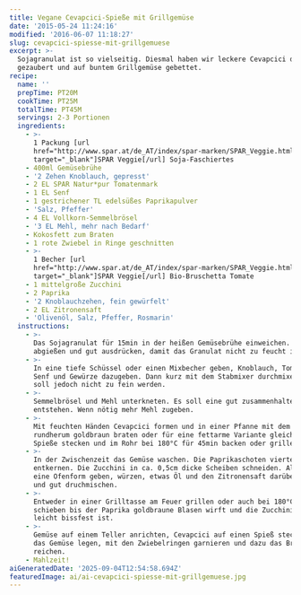 ```yaml
---
title: Vegane Cevapcici-Spieße mit Grillgemüse
date: '2015-05-24 11:24:16'
modified: '2016-06-07 11:18:27'
slug: cevapcici-spiesse-mit-grillgemuese
excerpt: >-
  Sojagranulat ist so vielseitig. Diesmal haben wir leckere Cevapcici daraus
  gezaubert und auf buntem Grillgemüse gebettet.
recipe:
  name: ''
  prepTime: PT20M
  cookTime: PT25M
  totalTime: PT45M
  servings: 2-3 Portionen
  ingredients:
    - >-
      1 Packung [url
      href="http://www.spar.at/de_AT/index/spar-marken/SPAR_Veggie.html?utm_medium=banner&utm_campaign=veggie2015&utm_source=veganblatt.com&utm_content=artikellink2veggie"
      target="_blank"]SPAR Veggie[/url] Soja-Faschiertes
    - 400ml Gemüsebrühe
    - '2 Zehen Knoblauch, gepresst'
    - 2 EL SPAR Natur*pur Tomatenmark
    - 1 EL Senf
    - 1 gestrichener TL edelsüßes Paprikapulver
    - 'Salz, Pfeffer'
    - 4 EL Vollkorn-Semmelbrösel
    - '3 EL Mehl, mehr nach Bedarf'
    - Kokosfett zum Braten
    - 1 rote Zwiebel in Ringe geschnitten
    - >-
      1 Becher [url
      href="http://www.spar.at/de_AT/index/spar-marken/SPAR_Veggie.html?utm_medium=banner&utm_campaign=veggie2015&utm_source=veganblatt.com&utm_content=artikellink2veggie"
      target="_blank"]SPAR Veggie[/url] Bio-Bruschetta Tomate
    - 1 mittelgroße Zucchini
    - 2 Paprika
    - '2 Knoblauchzehen, fein gewürfelt'
    - 2 EL Zitronensaft
    - 'Olivenöl, Salz, Pfeffer, Rosmarin'
  instructions:
    - >-
      Das Sojagranulat für 15min in der heißen Gemüsebrühe einweichen. Danach
      abgießen und gut ausdrücken, damit das Granulat nicht zu feucht ist.
    - >-
      In eine tiefe Schüssel oder einen Mixbecher geben, Knoblauch, Tomatenmark,
      Senf und Gewürze dazugeben. Dann kurz mit dem Stabmixer durchmixen. Es
      soll jedoch nicht zu fein werden.
    - >-
      Semmelbrösel und Mehl unterkneten. Es soll eine gut zusammenhaltende Masse
      entstehen. Wenn nötig mehr Mehl zugeben.
    - >-
      Mit feuchten Händen Cevapcici formen und in einer Pfanne mit dem Kokosfett
      rundherum goldbraun braten oder für eine fettarme Variante gleich auf die
      Spieße stecken und im Rohr bei 180°C für 45min backen oder grillen.
    - >-
      In der Zwischenzeit das Gemüse waschen. Die Paprikaschoten vierteln und
      entkernen. Die Zucchini in ca. 0,5cm dicke Scheiben schneiden. Alles in
      eine Ofenform geben, würzen, etwas Öl und den Zitronensaft darübergeben
      und gut druchmischen.
    - >-
      Entweder in einer Grilltasse am Feuer grillen oder auch bei 180°C ins Rohr
      schieben bis der Paprika goldbraune Blasen wirft und die Zucchini noch
      leicht bissfest ist.
    - >-
      Gemüse auf einem Teller anrichten, Cevapcici auf einen Spieß stecken, auf
      das Gemüse legen, mit den Zwiebelringen garnieren und dazu das Bruschetta
      reichen.
    - Mahlzeit!
aiGeneratedDate: '2025-09-04T12:54:58.694Z'
featuredImage: ai/ai-cevapcici-spiesse-mit-grillgemuese.jpg
---
```


[<!-- Image removed (no copyright): spar-veggie-cevapcici-spiesse-2-640x967.jpg -->](https://www.veganblatt.com/i/spar-veggie-cevapcici-spiesse-2.jpg)
